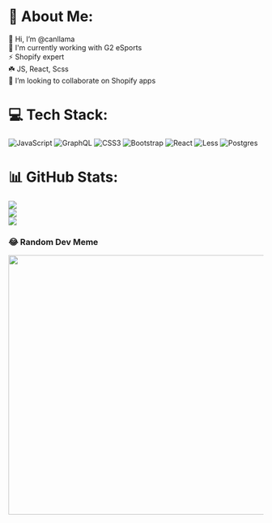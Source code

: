 # 💫 About Me:
👋 Hi, I’m @canllama<br>
🔭 I'm currently working with G2 eSports<br>
⚡ Shopify expert<br>☘️ JS, React, Scss<br>
💞️ I’m looking to collaborate on Shopify apps


# 💻 Tech Stack:
![JavaScript](https://img.shields.io/badge/javascript-%23323330.svg?style=for-the-badge&logo=javascript&logoColor=%23F7DF1E) ![GraphQL](https://img.shields.io/badge/-GraphQL-E10098?style=for-the-badge&logo=graphql&logoColor=white) ![CSS3](https://img.shields.io/badge/css3-%231572B6.svg?style=for-the-badge&logo=css3&logoColor=white) ![Bootstrap](https://img.shields.io/badge/bootstrap-%23563D7C.svg?style=for-the-badge&logo=bootstrap&logoColor=white) ![React](https://img.shields.io/badge/react-%2320232a.svg?style=for-the-badge&logo=react&logoColor=%2361DAFB) ![Less](https://img.shields.io/badge/less-2B4C80?style=for-the-badge&logo=less&logoColor=white) ![Postgres](https://img.shields.io/badge/postgres-%23316192.svg?style=for-the-badge&logo=postgresql&logoColor=white)
# 📊 GitHub Stats:
![](https://github-readme-stats.vercel.app/api?username=Canllama&theme=dark&hide_border=false&include_all_commits=true&count_private=true)<br/>
![](https://github-readme-streak-stats.herokuapp.com/?user=Canllama&theme=dark&hide_border=false)<br/>
![](https://github-readme-stats.vercel.app/api/top-langs/?username=Canllama&theme=dark&hide_border=false&include_all_commits=true&count_private=false&layout=compact)

### 😂 Random Dev Meme
<img src="https://random-memer.herokuapp.com/" width="512px"/>

